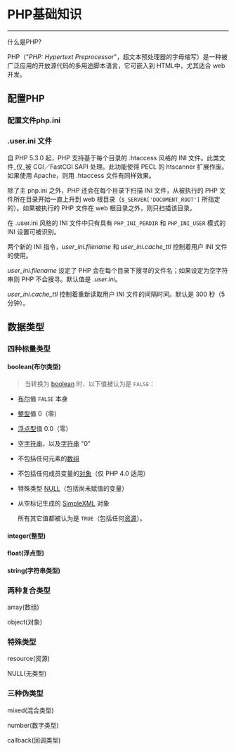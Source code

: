# PHP基础知识

---

什么是PHP?

PHP（"_PHP: Hypertext Preprocessor_"，超文本预处理器的字母缩写）是一种被广泛应用的开放源代码的多用途脚本语言，它可嵌入到 HTML中，尤其适合 web 开发。

## 配置PHP

### 配置文件php.ini

### .user.ini 文件

自 PHP 5.3.0 起，PHP 支持基于每个目录的 .htaccess 风格的 INI 文件。此类文件_仅_被 CGI／FastCGI SAPI 处理。此功能使得 PECL 的 htscanner 扩展作废。如果使用 Apache，则用 .htaccess 文件有同样效果。

除了主 php.ini 之外，PHP 还会在每个目录下扫描 INI 文件，从被执行的 PHP 文件所在目录开始一直上升到 web 根目录（`$_SERVER['DOCUMENT_ROOT']` 所指定的）。如果被执行的 PHP 文件在 web 根目录之外，则只扫描该目录。

在 .user.ini 风格的 INI 文件中只有具有 `PHP_INI_PERDIR` 和 `PHP_INI_USER` 模式的 INI 设置可被识别。

两个新的 INI 指令，_user\_ini.filename_ 和 _user\_ini.cache\_ttl_ 控制着用户 INI 文件的使用。

_user\_ini.filename_ 设定了 PHP 会在每个目录下搜寻的文件名；如果设定为空字符串则 PHP 不会搜寻。默认值是 _.user.ini_。

_user\_ini.cache\_ttl_ 控制着重新读取用户 INI 文件的间隔时间。默认是 300 秒（5 分钟）。

## 数据类型

### 四种标量类型

#### boolean\(布尔类型\)

> 当转换为 [boolean](mk:@MSITStore:D:\LAMPbrother\手册拓展及规范\php_manual_zh2016.chm::/res/language.types.boolean.html) 时，以下值被认为是 `FALSE`：

* [布尔](mk:@MSITStore:D:\LAMPbrother\手册拓展及规范\php_manual_zh2016.chm::/res/language.types.boolean.html)值 `FALSE` 本身
* [整型](mk:@MSITStore:D:\LAMPbrother\手册拓展及规范\php_manual_zh2016.chm::/res/language.types.integer.html)值 0（零）
* [浮点型](mk:@MSITStore:D:\LAMPbrother\手册拓展及规范\php_manual_zh2016.chm::/res/language.types.float.html)值 0.0（零）
* 空[字符串](mk:@MSITStore:D:\LAMPbrother\手册拓展及规范\php_manual_zh2016.chm::/res/language.types.string.html)，以及[字符串](mk:@MSITStore:D:\LAMPbrother\手册拓展及规范\php_manual_zh2016.chm::/res/language.types.string.html) "0"
* 不包括任何元素的[数组](mk:@MSITStore:D:\LAMPbrother\手册拓展及规范\php_manual_zh2016.chm::/res/language.types.array.html)
* 不包括任何成员变量的[对象](mk:@MSITStore:D:\LAMPbrother\手册拓展及规范\php_manual_zh2016.chm::/res/language.types.object.html)（仅 PHP 4.0 适用）
* 特殊类型 [NULL](mk:@MSITStore:D:\LAMPbrother\手册拓展及规范\php_manual_zh2016.chm::/res/language.types.null.html)（包括尚未赋值的变量）
* 从空标记生成的 [SimpleXML](mk:@MSITStore:D:\LAMPbrother\手册拓展及规范\php_manual_zh2016.chm::/res/ref.simplexml.html) 对象

  所有其它值都被认为是 `TRUE`（包括任何[资源](mk:@MSITStore:D:\LAMPbrother\手册拓展及规范\php_manual_zh2016.chm::/res/language.types.resource.html)）。

#### integer\(整型\)

#### float\(浮点型\)

#### string\(字符串类型\)

### 两种复合类型

array\(数组\)

object\(对象\)

### 特殊类型

resource\(资源\)

NULL\(无类型\)

### 三种伪类型

mixed\(混合类型\)

number\(数字类型\)

callback\(回调类型\)

